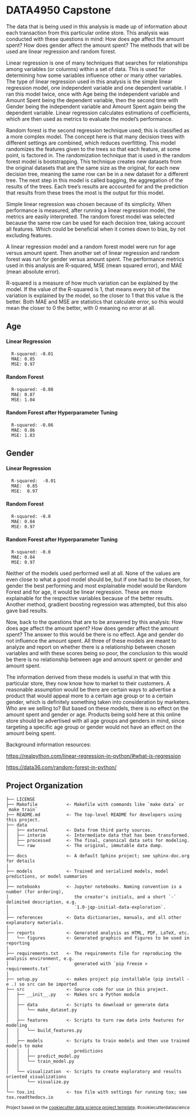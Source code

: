 DATA4950 Capstone
==============================

The data that is being used in this analysis is made up of information about each transaction from this particular online store. This analysis was conducted with these questions in mind: How does age affect the amount spent? How does gender affect the amount spent? The methods that will be used are linear regression and random forest. 

Linear regression is one of many techniques that searches for relationships among variables (or columns) within a set of data. This is used for determining how some variables influence other or many other variables. The type of linear regression used in this analysis is the simple linear regression model, one independent variable and one dependent variable. I ran this model twice, once with Age being the independent variable and Amount Spent being the dependent variable, then the second time with Gender being the independent variable and Amount Spent again being the dependent variable. Linear regression calculates estimations of coefficients, which are then used as metrics to evaluate the model’s performance. 

Random forest is the second regression technique used; this is classified as a more complex model. The concept here is that many decision trees with different settings are combined, which reduces overfitting. This model randomizes the features given to the trees so that each feature, at some point, is factored in. The randomization technique that is used in the random forest model is bootstrapping. This technique creates new datasets from the original datasets that are the same size as the original, for each new decision tree, meaning the same row can be in a new dataset for a different tree. The next step in this model is called bagging, the aggregation of the results of the trees. Each tree’s results are accounted for and the prediction that results from these trees the most is the output for this model.  

Simple linear regression was chosen because of its simplicity. When performance is measured, after running a linear regression model, the metrics are easily interpreted. The random forest model was selected because the same row can be used for each decision tree, taking account all features. Which could be beneficial when it comes down to bias, by not excluding features. 

A linear regression model and a random forest model were run for age versus amount spent. Then another set of linear regression and random forest was run for gender versus amount spent. The performance metrics used in this analysis are R-squared, MSE (mean squared error), and MAE (mean absolute error). 

R-squared is a measure of how much variation can be explained by the model. If the value of the R-squared is 1, that means every bit of the variation is explained by the model, so the closer to 1 that this value is the better. Both MAE and MSE are statistics that calculate error, so this would mean the closer to 0 the better, with 0 meaning no error at all. 




## Age 
   #### Linear Regression
      R-squared: -0.01 
      MAE: 0.85 
      MSE: 0.97 
  #### Random Forest
      R-squared: -0.08 
      MAE: 0.87 
      MSE: 1.04 
  #### Random Forest after Hyperparameter Tuning
      R-squared: -0.06 
      MAE: 0.86 
      MSE: 1.03 
      
## Gender 
   #### Linear Regression
      R-squared:  -0.01 
      MAE:  0.85 
      MSE:  0.97 
   #### Random Forest
      R-squared: -0.0 
      MAE: 0.84 
      MSE: 0.97 
   #### Random Forest after Hyperparameter Tuning
      R-squared: -0.0 
      MAE: 0.84 
      MSE: 0.97 
      
      
      

Neither of the models used performed well at all. None of the values are even close to what a good model should be, but if one had to be chosen, for gender the best performing and most explainable model would be Random Forest and for age, it would be linear regression.  These are more explainable for the respective variables because of the better results. Another method, gradient boosting regression was attempted, but this also gave bad results.  

Now, back to the questions that are to be answered by this analysis: How does age affect the amount spent? How does gender affect the amount spent? The answer to this would be there is no effect. Age and gender do not influence the amount spent. All three of these models are meant to analyze and report on whether there is a relationship between chosen variables and with these scores being so poor, the conclusion to this would be there is no relationship between age and amount spent or gender and amount spent.  

The information derived from these models is useful in that with this particular store, they now know how to market to their customers. A reasonable assumption would be there are certain ways to advertise a product that would appeal more to a certain age group or to a certain gender, which is definitely something taken into consideration by marketers. Who are we selling to?  But based on these models, there is no effect on the amount spent and gender or age. Products being sold here at this online store should be advertised with all age groups and genders in mind, since targeting a specific age group or gender would not have an effect on the amount being spent.  

 

Background information resources: 

https://realpython.com/linear-regression-in-python/#what-is-regression  

https://data36.com/random-forest-in-python/  



Project Organization
----------------------

    ├── LICENSE
    ├── Makefile           <- Makefile with commands like `make data` or `make train`
    ├── README.md          <- The top-level README for developers using this project.
    ├── data
    │   ├── external       <- Data from third party sources.
    │   ├── interim        <- Intermediate data that has been transformed.
    │   ├── processed      <- The final, canonical data sets for modeling.
    │   └── raw            <- The original, immutable data dump.
    │
    ├── docs               <- A default Sphinx project; see sphinx-doc.org for details
    │
    ├── models             <- Trained and serialized models, model predictions, or model summaries
    │
    ├── notebooks          <- Jupyter notebooks. Naming convention is a number (for ordering),
    │                         the creator's initials, and a short `-` delimited description, e.g.
    │                         `1.0-jqp-initial-data-exploration`.
    │
    ├── references         <- Data dictionaries, manuals, and all other explanatory materials.
    │
    ├── reports            <- Generated analysis as HTML, PDF, LaTeX, etc.
    │   └── figures        <- Generated graphics and figures to be used in reporting
    │
    ├── requirements.txt   <- The requirements file for reproducing the analysis environment, e.g.
    │                         generated with `pip freeze > requirements.txt`
    │
    ├── setup.py           <- makes project pip installable (pip install -e .) so src can be imported
    ├── src                <- Source code for use in this project.
    │   ├── __init__.py    <- Makes src a Python module
    │   │
    │   ├── data           <- Scripts to download or generate data
    │   │   └── make_dataset.py
    │   │
    │   ├── features       <- Scripts to turn raw data into features for modeling
    │   │   └── build_features.py
    │   │
    │   ├── models         <- Scripts to train models and then use trained models to make
    │   │   │                 predictions
    │   │   ├── predict_model.py
    │   │   └── train_model.py
    │   │
    │   └── visualization  <- Scripts to create exploratory and results oriented visualizations
    │       └── visualize.py
    │
    └── tox.ini            <- tox file with settings for running tox; see tox.readthedocs.io
    

<p><small>Project based on the <a target="_blank" href="https://drivendata.github.io/cookiecutter-data-science/">cookiecutter data science project template</a>. #cookiecutterdatascience</small></p>
